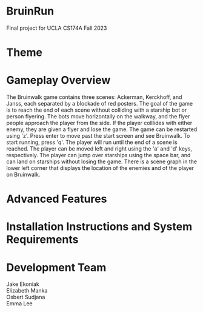 # BruinRun
Final project for UCLA CS174A Fall 2023

# Theme

# Gameplay Overview 
The Bruinwalk game contains three scenes: Ackerman, Kerckhoff, and Janss, each separated by a blockade of red posters. The goal of the game is to reach the end of each scene without colliding with a starship bot or person flyering. The bots move horizontally on the walkway, and the flyer people approach the player from the side. If the player colllides with either enemy, they are given a flyer and lose the game. The game can be restarted using 'z'. 
Press enter to move past the start screen and see Bruinwalk. To start running, press 'q'. The player will run until the end of a scene is reached. The player can be moved left and right using the 'a' and 'd' keys, respectively. The player can jump over starships using the space bar, and can land on starships without losing the game. 
There is a scene graph in the lower left corner that displays the location of the enemies and of the player on Bruinwalk. 

# Advanced Features

# Installation Instructions and System Requirements

# Development Team
Jake Ekoniak \
Elizabeth Manka \
Osbert Sudjana \
Emma Lee
